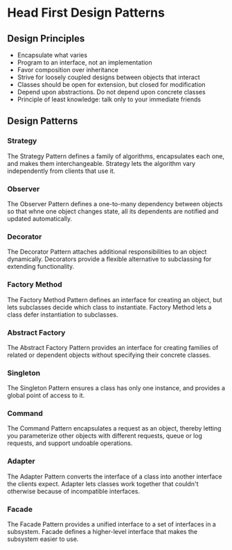 # Head First Design Patterns

## Design Principles
* Encapsulate what varies
* Program to an interface, not an implementation
* Favor composition over inheritance
* Strive for loosely coupled designs between objects that interact
* Classes should be open for extension, but closed for modification
* Depend upon abstractions. Do not depend upon concrete classes
* Principle of least knowledge: talk only to your immediate friends

## Design Patterns

### Strategy
The Strategy Pattern defines a family of algorithms, encapsulates each one, and makes them interchangeable.  Strategy lets the algorithm vary independently from clients that use it.
### Observer
The Observer Pattern defines a one-to-many dependency between objects so that whne one object changes state, all its dependents are notified and updated automatically.
### Decorator
The Decorator Pattern attaches additional responsibilities to an object dynamically. Decorators provide a flexible alternative to subclassing for extending functionality.
### Factory Method
The Factory Method Pattern defines an interface for creating an object, but lets subclasses decide which class to instantiate. Factory Method lets a class defer instantiation to subclasses.
### Abstract Factory
The Abstract Factory Pattern provides an interface for creating families of related or dependent objects without specifying their concrete classes.
### Singleton
The Singleton Pattern ensures a class has only one instance, and provides a global point of access to it.
### Command
The Command Pattern encapsulates a request as an object, thereby letting you parameterize other objects with different requests, queue or log requests, and support undoable operations.
### Adapter
The Adapter Pattern converts the interface of a class into another interface the clients expect. Adapter lets classes work together that couldn't otherwise because of incompatible interfaces.
### Facade
The Facade Pattern provides a unified interface to a set of interfaces in a subsystem. Facade defines a higher-level interface that makes the subsystem easier to use.